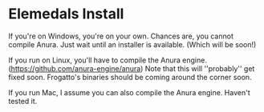 Elemedals Install
=================

If you're on Windows, you're on your own. Chances are, you cannot compile Anura. Just wait until an installer is available. (Which will be soon!)

If you run on Linux, you'll have to compile the Anura engine. (https://github.com/anura-engine/anura) Note that this will ''probably'' get fixed soon. Frogatto's binaries should be coming around the corner soon.

If you run Mac, I assume you can also compile the Anura engine. Haven't tested it.
